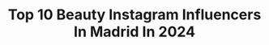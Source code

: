---
title: Top 10 Beauty Instagram Influencers In Madrid In 2024
description: >-
  Find top beauty Instagram influencers in Madrid in 2024. Most popular hashtags: #madrid #beauty #summer #photography.
platform: Instagram
hits: 216
text_top: Discover the most popular Instagram accounts on inBeat.
text_bottom: inBeat has 216 Instagram influencers like this in Madrid, Spain for you to collaborate.
profiles:
  - username: "_estrellasolis"
    fullname: >-
      E S T R E L L A  ✨ S O L Í S
    bio: >-
      📍 : Madrid ✨ : Actriz • Presentadora • Streamer 📧 : holaestrellasolis@gmail.com 🔥 : PATRONADELMAL - código tienda Epic|Fortnite 🧿 . 🎬 . 🐶 . 🎮 . ✈️
    location: "Spain"
    followers: 71200
    engagement: 117
    commentsToLikes: 0.019124
    id: ck5q0j6lh69330i118cku2nq3
    verified: false
    hashtags: "#actress, #twitch, #makeup, #photoshoot"
  - username: "carolpitufina"
    fullname: >-
      𝐂𝐚𝐫𝐨𝐥𝐢𝐧𝐚 𝐋𝐨𝐩𝐞𝐳
    bio: >-
      📈 𝙰𝚁𝙴𝙰 𝙼𝙰𝙽𝙰𝙶𝙴𝚁 𝚁𝙴𝚃𝙰𝙸𝙻 👗👠 𝙳𝚎𝚜𝚌𝚞𝚋𝚛𝚒𝚎𝚗𝚍𝚘 𝚕𝚊 𝕸𝖆𝖌𝖎𝖆 🧙‍♀️ ✍️ 𝚖𝚒 𝚑𝚒𝚜𝚝𝚘𝚛𝚒𝚊 / ♏️🦂 ᗰᗩᗰᗩ ᗪƐ OᗷƖ 🐶 📍Buscando el mar 🌊 #PitufiExperiencia 💫
    location: "Spain"
    followers: 4764
    engagement: 371
    commentsToLikes: 0.066490
    id: ck8tb8agwuoxi0j78hxkda1zl
    verified: false
    hashtags: "#frases, #happy, #universo, #paz"
  - username: "palomaszalai"
    fullname: >-
      🕊️
    bio: >-
      Actriz Madrid, Spain Trabajos MD 📩 22~44 🐺
    location: "Spain"
    followers: 4726
    engagement: 858
    commentsToLikes: 0.117783
    id: ck6tk3maa3xte0j71siy0i687
    verified: false
    hashtags: "#madridfoto, #madridmodelo, #modelomadrid, #streetstylemadrid"
  - username: "carlotagrandeb"
    fullname: >-
      CARLOTA
    bio: >-
      Vigo-Madrid Beauty is in your soul✨🎈 Periodista Yt 🎥 51k Carlotagrandeb@gmail.com
    location: "Spain"
    followers: 26482
    engagement: 377
    commentsToLikes: 0.014286
    id: clmst1t5qfmac0j08bz3aa902
    verified: false
    hashtags: "#haulprimark, #pullandbearcommunity, #primarkhome"
  - username: "aanaestebanb"
    fullname: >-
      Ana Esteban🧚🏼‍♀️
    bio: >-
      Madrid☀️ Beauty ambassador @pprimor 💄 📩 aanaestebanb1@gmail.com
    location: "Spain"
    followers: 55118
    engagement: 68
    commentsToLikes: 0.004247
    id: ck5c39k7jyuy00i11a0t8xt9z
    verified: false
    hashtags: "#pullandbearcommunity, #kitesurf, #tarifa, #tumbao"
  - username: "claudiacruzgg"
    fullname: >-
      Claudia Cruz  | Madrid model
    bio: >-
      📍currently in Madrid PR & Press @suite_agencia
    location: "Spain"
    followers: 12441
    engagement: 360
    commentsToLikes: 0.022993
    id: ckw46hee4i2xy0j231dhb0n2u
    verified: false
    hashtags: "#contentcreator, #hairstyle, #hair, #fashion"
  - username: "martamasi5"
    fullname: >-
      MARTA MASI
    bio: >-
      💕Soy Farmacéutica, sígueme y descubre cómo cuidarte Co-founder del Club de la Menopausia💪 📍MM Madrid (Glorieta de Bilbao con Sagasta 4,28004Madrid)
    location: "Spain"
    followers: 200197
    engagement: 72
    commentsToLikes: 0.204267
    id: ck0ublczmes360i19v8cky2jk
    verified: false
    hashtags: "#mujer, #martamasi, #mmmadrid, #madrid"
  - username: "ainhoa_martin_"
    fullname: >-
      Ainhoa Martin • 𝐓𝐫𝐚𝐯𝐞𝐥✛𝐅𝐚𝐬𝐡𝐢𝐨𝐧
    bio: >-
      𝐌𝐚𝐝𝐞 𝐢𝐧 𝐁𝐚𝐫𝐜𝐞𝐥𝐨𝐧𝐚,𝐒𝐩𝐚𝐢𝐧 ✮𝐌𝐨𝐝𝐞𝐥 & 𝐓𝐫𝐚𝐯𝐞𝐥𝐞𝐫✮ 𝐍𝐞𝐰 𝐘𝐨𝐫𝐤 𝐋𝐨𝐯𝐞𝐫♡ ➳ 𝑴𝑨𝑫𝑹𝑰𝑫
    location: "Spain"
    followers: 8475
    engagement: 517
    commentsToLikes: 0.168648
    id: ck14li87put3e0i19hathoaz1
    verified: false
    hashtags: "#hairdressing, #bridalmakeup, #modelphotoshoot, #portrait"
  - username: "ivanbermejo"
    fullname: >-
      Iván Bermejo
    bio: >-
      ¿Y por qué no? Madrid📍
    location: "Spain"
    followers: 2939
    engagement: 1162
    commentsToLikes: 0.031766
    id: ckap0cyckpswj0i78df1brqtq
    verified: false
    hashtags: "#instagood, #madrid, #love, #puestadesol"
  - username: "myperfectshopper"
    fullname: >-
      Txell Carre
    bio: >-
      UGC | LIFESTYLE La coach de estilo y personal shopper! ESTILO | MODA | LIFESTYLE Te ayudo a transformar tu estilo con mis asesorías
    location: "Spain"
    followers: 174587
    engagement: 81
    commentsToLikes: 0.031540
    id: clp24fbgpcb0n0j08dwfv5hmw
    verified: false
    hashtags: "#estilo, #mujer, #summer, #fashion"
---